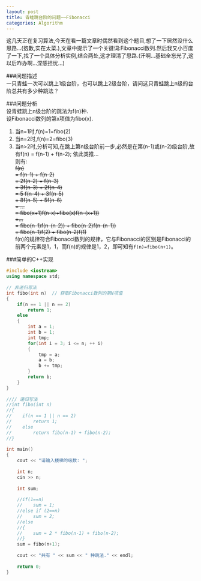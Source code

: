 ```yaml
---
layout: post
title: 青蛙跳台阶的问题——Fibonacci
categories: Algorithm
---
```


这几天正在复习算法,今天在看一篇文章时偶然看到这个题目,想了一下居然没什么思路...(抱歉,实在太菜.),文章中提示了一个关键词:Fibonacci数列.然后我又小百度了一下,找了一个具体分析实例,结合两处,这才理清了思路.(汗啊...基础全忘光了,这以后咋办啊...深感担忧...)  
 
###问题描述  
一只青蛙一次可以跳上1级台阶，也可以跳上2级台阶，请问这只青蛙跳上n级的台阶总共有多少种跳法？  
   
###问题分析  
设青蛙跳上n级台阶的跳法为f(n)种.  
设Fibonacci数列的第x项值为fibo(x).  
1. 当n=1时,f(n)=1=fibo(2)  
2. 当n=2时,f(n)=2=fibo(3)  
3. 当n>2时,分析可知,在跳上第n级台阶前一步,必然是在第(n-1)或(n-2)级台阶,故有f(n) = f(n-1) + f(n-2); 依此类推...  
    则有:  
~~f(n)~~  
~~= f(n-1) + f(n-2)~~  
~~= 2f(n-2) + f(n-3)~~   
~~= 3f(n-3) + 2f(n-4)~~  
~~= 5 f(n-4) + 3f(n-5)~~  
~~= 8f(n-5) + 5f(n-6)~~  
~~= ...~~  
~~= fibo(x+1)f(n-x)+fibo(x)f(n-(x+1))~~  
~~=...~~  
~~= fibo(n-1)f(n-(n-2)) + fibo(n-2)f(n-(n-1))~~  
~~= fibo(n-1)f(2) + fibo(n-2)f(1)~~  
f(n)的规律符合Fibonacci数列的规律，它与Fibonacci的区别是Fibonacci的前两个元素是1，1，而f(n)的规律是1，2，即可知有`f(n)=fibo(n+1)`。
   
###简单的C++实现  

```c++
#include <iostream>  
using namespace std;  
  
// 非递归写法  
int fibo(int n)  // 获取Fibonacci数列的第N项值  
{  
    if(n == 1 || n == 2)  
        return 1;  
    else  
    {  
        int a = 1;  
        int b = 1;  
        int tmp;  
        for(int i = 3; i <= n; ++ i)  
        {  
            tmp = a;  
            a = b;  
            b += tmp;  
        }  
        return b;  
    }  
}  
  
//// 递归写法  
//int fibo(int n)  
//{  
//    if(n == 1 || n == 2)  
//        return 1;  
//    else   
//        return fibo(n-1) + fibo(n-2);  
//}  
  
int main()  
{  
    cout << "请输入楼梯的级数: ";  
      
    int n;  
    cin >> n;  
      
    int sum;  
  
    //if(1==n)  
    //    sum = 1;  
    //else if (2==n)  
    //    sum = 2;  
    //else  
    //{  
    //    sum = 2 * fibo(n-1) + fibo(n-2);  
    //}  
    sum = fibo(n+1);
  
    cout << "共有 " << sum << " 种跳法." << endl;  
  
    return 0;  
}
```
